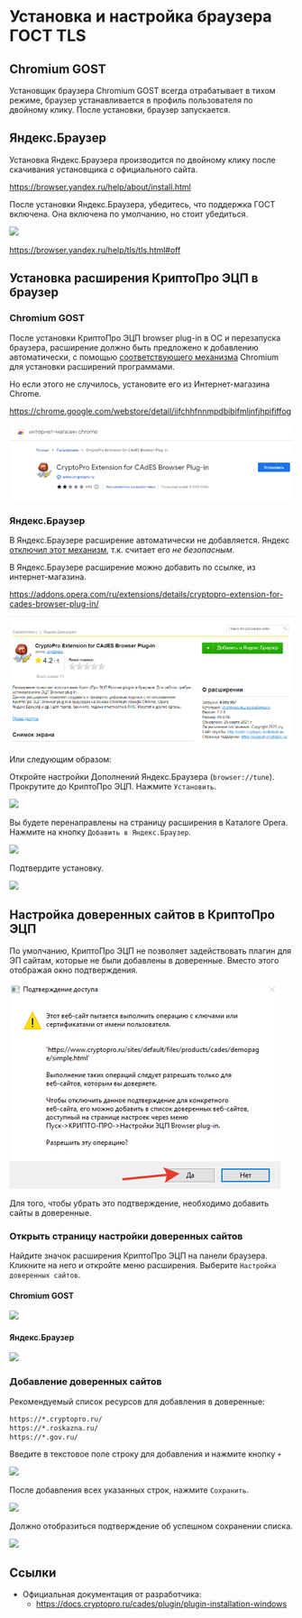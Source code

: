 # Установка и настройка браузера ГОСТ TLS

<!-- tabs:start -->

## __Chromium GOST__

Установщик браузера Chromium GOST всегда отрабатывает в тихом режиме, браузер устанавливается в профиль пользователя по двойному клику. После установки, браузер запускается.

## __Яндекс.Браузер__

Установка Яндекс.Браузера производится по двойному клику после скачивания установщика с официального сайта.

<https://browser.yandex.ru/help/about/install.html>

После установки Яндекс.Браузера, убедитесь, что поддержка ГОСТ включена. Она включена по умолчанию, но стоит убедиться.

![](../../assets/common-images/Browser/Yandex.Browser/Browser-Yandex.Browser-Enable-GOST.png)

<https://browser.yandex.ru/help/tls/tls.html#off>

<!-- tabs:end -->

## Установка расширения КриптоПро ЭЦП в браузер

<!-- tabs:start -->

### __Chromium GOST__

После установки КриптоПро ЭЦП browser plug-in в ОС и перезапуска браузера, расширение должно быть предложено к добавлению автоматически, с помощью [соответствующего механизма](https://developer.chrome.com/docs/extensions/mv3/external_extensions/#registry) Chromium для установки расширений программами.

Но если этого не случилось, установите его из Интернет-магазина Chrome.

<https://chrome.google.com/webstore/detail/iifchhfnnmpdbibifmljnfjhpififfog>

![](../../assets/images/cades-install-extension_2022-07-12-15-59-20.png)

### __Яндекс.Браузер__

В Яндекс.Браузере расширение автоматически не добавляется. Яндекс [отключил этот механизм](https://browser.yandex.ru/help/security/check-extensions.html), т.к. считает его _не безопасным_.

В Яндекс.Браузере расширение можно добавить по ссылке, из интернет-магазина.

<https://addons.opera.com/ru/extensions/details/cryptopro-extension-for-cades-browser-plug-in/>

![](../../assets/images/cades-install-extension_2022-07-12-16-02-40.png)

Или следующим образом:

Откройте настройки Дополнений Яндекс.Браузера (`browser://tune`). Прокрутите до КриптоПро ЭЦП. Нажмите `Установить`.

![](../../assets/common-images/Browser/Yandex.Browser/Browser-Yandex.Browser-Install-Step_1-!CryptoPro-Cades.png)

Вы будете перенаправлены на страницу расширения в Каталоге Opera. Нажмите на кнопку `Добавить в Яндекс.Браузер`.

![](../../assets/common-images/Browser/Yandex.Browser/Browser-Yandex.Browser-Install-Step_2-!CryptoPro-Cades.png)

Подтвердите установку.

![](../../assets/common-images/Browser/Yandex.Browser/Browser-Yandex.Browser-Install-Step_3-!CryptoPro-Cades.png)

<!-- tabs:end -->

## Настройка доверенных сайтов в КриптоПро ЭЦП

По умолчанию, КриптоПро ЭЦП не позволяет задействовать плагин для ЭП сайтам, которые не были добавлены в доверенные. Вместо этого отображая окно подтверждения.

![](../../assets/images/cades-add-trusted-sites_2022-07-12-14-59-50.png)

Для того, чтобы убрать это подтверждение, необходимо добавить сайты в доверенные.

### Открыть страницу настройки доверенных сайтов

Найдите значок расширения КриптоПро ЭЦП на панели браузера. Кликните на него и откройте меню расширения. Выберите `Настройка доверенных сайтов`.

<!-- tabs:start -->

#### __Chromium GOST__

![](../../assets/common-images/Browser/ChromiumGOST/Browser-ChromiumGOST-Open-Trusted_sites-!CryptoPro-Cades.png)

#### __Яндекс.Браузер__

![](../../assets/common-images/Browser/Yandex.Browser/Browser-Yandex.Browser-Open-Trusted_sites-!CryptoPro-Cades.png)

<!-- tabs:end -->

### Добавление доверенных сайтов

Рекомендуемый список ресурсов для добавления в доверенные:

    https://*.cryptopro.ru/
    https://*.roskazna.ru/
    https://*.gov.ru/

Введите в текстовое поле строку для добавления и нажмите кнопку `+`

![](../../assets/common-images/CryptoPro/Cades/CryptoPro-Cades-Trusted_sites-Add-Step_1.png)

После добавления всех указанных строк, нажмите `Сохранить`.

![](../../assets/common-images/CryptoPro/Cades/CryptoPro-Cades-Trusted_sites-Add-Step_2.png)

Должно отобразиться подтверждение об успешном сохранении списка.

![](../../assets/common-images/CryptoPro/Cades/CryptoPro-Cades-Trusted_sites-Add-Step_3.png)

## Ссылки

- Официальная документация от разработчика:
  - <https://docs.cryptopro.ru/cades/plugin/plugin-installation-windows>
